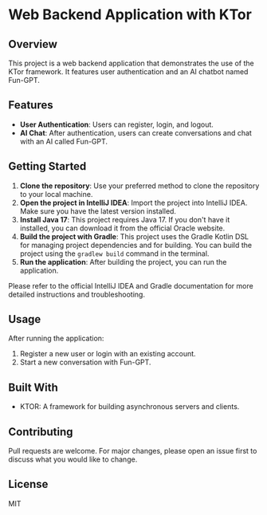 # Web Backend Application with KTor

## Overview
This project is a web backend application that demonstrates the use of the KTor framework. It features user authentication and an AI chatbot named Fun-GPT.

## Features
- **User Authentication**: Users can register, login, and logout.
- **AI Chat**: After authentication, users can create conversations and chat with an AI called Fun-GPT.

## Getting Started
1. **Clone the repository**: Use your preferred method to clone the repository to your local machine.
2. **Open the project in IntelliJ IDEA**: Import the project into IntelliJ IDEA. Make sure you have the latest version installed.
3. **Install Java 17**: This project requires Java 17. If you don't have it installed, you can download it from the official Oracle website.
4. **Build the project with Gradle**: This project uses the Gradle Kotlin DSL for managing project dependencies and for building. You can build the project using the `gradlew build` command in the terminal.
5. **Run the application**: After building the project, you can run the application.

Please refer to the official IntelliJ IDEA and Gradle documentation for more detailed instructions and troubleshooting.

## Usage
After running the application:
1. Register a new user or login with an existing account.
2. Start a new conversation with Fun-GPT.

## Built With
- KTOR: A framework for building asynchronous servers and clients.

## Contributing
Pull requests are welcome. For major changes, please open an issue first to discuss what you would like to change.

## License
MIT
